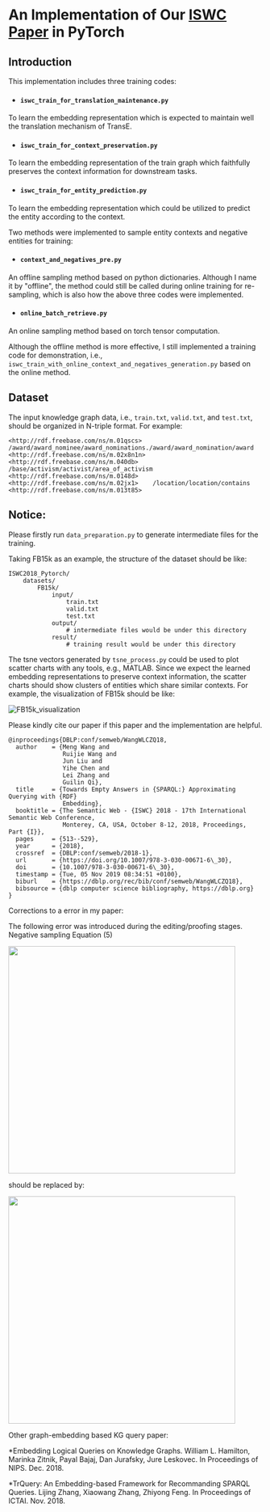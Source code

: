 # An Implementation of Our [ISWC Paper](http://iswc2018.semanticweb.org/sessions/towards-empty-answers-in-sparql-approximating-querying-with-rdf-embedding/) in PyTorch

## Introduction

This implementation includes three training codes:  
- #### `iswc_train_for_translation_maintenance.py`

To learn the embedding representation which is expected to maintain well the translation mechanism of TransE.

- #### `iswc_train_for_context_preservation.py`  

To learn the embedding representation of the train graph which faithfully preserves the context information for downstream tasks.

- #### `iswc_train_for_entity_prediction.py`  

To learn the embedding representation which could be utilized to predict the entity according to the context.

Two methods were implemented to sample entity contexts and negative entities for training:

- #### `context_and_negatives_pre.py` 

An offline sampling method based on python dictionaries. Although I name it by "offline", the method could still be called during online training for re-sampling, which is also how the above three codes were implemented. 

- #### `online_batch_retrieve.py`

An online sampling method based on torch tensor computation. 

Although the offline method is more effective, I still implemented a training code for demonstration, i.e., `iswc_train_with_online_context_and_negatives_generation.py` based on the online method.

## Dataset

The input knowledge graph data, i.e., `train.txt`, `valid.txt`, and `test.txt`, should be organized in N-triple format. For example:

```
<http://rdf.freebase.com/ns/m.01qscs>   /award/award_nominee/award_nominations./award/award_nomination/award    <http://rdf.freebase.com/ns/m.02x8n1n>
<http://rdf.freebase.com/ns/m.040db>    /base/activism/activist/area_of_activism        <http://rdf.freebase.com/ns/m.0148d>
<http://rdf.freebase.com/ns/m.02jx1>    /location/location/contains     <http://rdf.freebase.com/ns/m.013t85>
```

## Notice:

Please firstly run `data_preparation.py` to generate intermediate files for the training.

Taking FB15k as an example, the structure of the dataset should be like:

```
ISWC2018_Pytorch/
    datasets/
        FB15k/
            input/
                train.txt
                valid.txt
                test.txt
            output/
                # intermediate files would be under this directory
            result/
                # training result would be under this directory
```

The tsne vectors generated by `tsne_process.py` could be used to plot scatter charts with any tools, e.g., MATLAB. Since we expect the learned embedding representations to preserve context information, the scatter charts should show clusters of entities which share similar contexts. For example, the visualization of FB15k should be like:

![FB15k_visualization](https://github.com/xjdwrj/ISWC2018_PyTorch/blob/master/logs/FB15k_visualization.jpg)

Please kindly cite our paper if this paper and the implementation are helpful.
```
@inproceedings{DBLP:conf/semweb/WangWLCZQ18,
  author    = {Meng Wang and
               Ruijie Wang and
               Jun Liu and
               Yihe Chen and
               Lei Zhang and
               Guilin Qi},
  title     = {Towards Empty Answers in {SPARQL:} Approximating Querying with {RDF}
               Embedding},
  booktitle = {The Semantic Web - {ISWC} 2018 - 17th International Semantic Web Conference,
               Monterey, CA, USA, October 8-12, 2018, Proceedings, Part {I}},
  pages     = {513--529},
  year      = {2018},
  crossref  = {DBLP:conf/semweb/2018-1},
  url       = {https://doi.org/10.1007/978-3-030-00671-6\_30},
  doi       = {10.1007/978-3-030-00671-6\_30},
  timestamp = {Tue, 05 Nov 2019 08:34:51 +0100},
  biburl    = {https://dblp.org/rec/bib/conf/semweb/WangWLCZQ18},
  bibsource = {dblp computer science bibliography, https://dblp.org}
}
```

Corrections to a error in my paper:

The following error was introduced during the editing/proofing stages. Negative sampling Equation (5) 

<img src="https://github.com/wangmengsd/ISWC2018_PyTorch/blob/master/e.png" width="450"/>

should be replaced by:

<img src="https://github.com/wangmengsd/ISWC2018_PyTorch/blob/master/r.png" width="450"/>


Other graph-embedding based KG query paper:

*Embedding Logical Queries on Knowledge Graphs. William L. Hamilton, Marinka Zitnik, Payal Bajaj, Dan Jurafsky, Jure Leskovec. In Proceedings of NIPS. Dec. 2018. 

*TrQuery: An Embedding-based Framework for Recommanding SPARQL Queries. Lijing Zhang, Xiaowang Zhang, Zhiyong Feng. In Proceedings of ICTAI. Nov. 2018.
